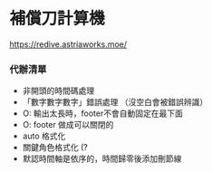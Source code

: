 # 補償刀計算機
https://redive.astriaworks.moe/


### 代辦清單
- 非開頭的時間碼處理
- 「數字數字數字」錯誤處理 （沒空白會被錯誤辨識）
- O: 輸出太長時，footer不會自動固定在最下面
- O: footer 做成可以關閉的
- auto 格式化
- 關鍵角色格式化 (?
- 默認時間軸是依序的，時間歸零後添加刪節線
